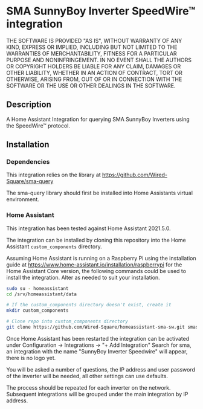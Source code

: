 # SMA SunnyBoy Inverter SpeedWire™ integration

THE SOFTWARE IS PROVIDED "AS IS", WITHOUT WARRANTY OF ANY KIND, EXPRESS OR
IMPLIED, INCLUDING BUT NOT LIMITED TO THE WARRANTIES OF MERCHANTABILITY,
FITNESS FOR A PARTICULAR PURPOSE AND NONINFRINGEMENT. IN NO EVENT SHALL THE
AUTHORS OR COPYRIGHT HOLDERS BE LIABLE FOR ANY CLAIM, DAMAGES OR OTHER
LIABILITY, WHETHER IN AN ACTION OF CONTRACT, TORT OR OTHERWISE, ARISING FROM,
OUT OF OR IN CONNECTION WITH THE SOFTWARE OR THE USE OR OTHER DEALINGS IN THE
SOFTWARE.

## Description

A Home Assistant Integration for querying SMA SunnyBoy Inverters using the SpeedWire™ protocol.

## Installation

### Dependencies
This integration relies on the library at https://github.com/Wired-Square/sma-query 

The sma-query library should first be installed into Home Assistants virtual environment.

### Home Assistant

This integration has been tested against Home Assistant 2021.5.0.

The integration can be installed by cloning this repository into the Home Assistant ```custom_components``` directory.

Assuming Home Assistant is running on a Raspberry Pi using the installation guide at https://www.home-assistant.io/installation/raspberrypi for the Home Assistant Core version, the following commands could be used to install the integration. Alter as needed to suit your installation.

```bash
sudo su - homeassistant
cd /srv/homeassistant/data

# If the custom_components directory doesn't exist, create it
mkdir custom_components

# Clone repo into custom_components directory
git clone https://github.com/Wired-Square/homeassistant-sma-sw.git smasw
```

Once Home Assistant has been restarted the integration can be activated under Configuration -> Integrations -> "+ Add Integration"
Search for sma, an integration with the name "SunnyBoy Inverter Speedwire" will appear, there is no logo yet.

You will be asked a number of questions, the IP address and user password of the inverter will be needed, all other settings can use defaults.

The process should be repeated for each inverter on the network. Subsequent integrations will be grouped under the main integration by IP address.
